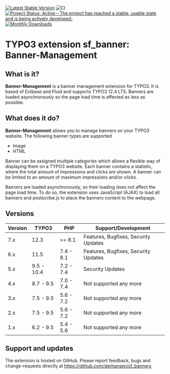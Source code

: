 [![Latest Stable Version](http://poser.pugx.org/derhansen/sf_banners/v)](https://packagist.org/packages/derhansen/sf_banners)
![CI](https://github.com/derhansen/sf_banners/workflows/CI/badge.svg)
[![Project Status: Active – The project has reached a stable, usable state and is being actively developed.](https://www.repostatus.org/badges/latest/active.svg)](https://www.repostatus.org/#active)
[![Monthly Downloads](http://poser.pugx.org/derhansen/sf_banners/d/monthly)](https://packagist.org/packages/derhansen/sf_banners)

TYPO3 extension sf_banner: Banner-Management
===========================================

## What is it?

**Banner-Management** is a banner management extension for TYPO3. It is based of Extbase and Fluid and supports TYPO3
12.4 LTS. Banners are loaded asynchronously so the page load time is affected as less as possible.

## What does it do?

**Banner-Management** allows you to manage banners on your TYPO3 website. The following banner types are supported

* Image
* HTML

Banner can be assigned multiple categories which allows a flexible way of displaying them on a TYPO3 website.
Each banner contains a statistic, where the total amount of impressions and clicks are shown. A banner can be limited
to an amount of maximum impressions and/or clicks.

Banners are loaded asynchronously, so their loading does not affect the page load time. To do so, the extension
uses JavaScript (AJAX) to load all banners and postscribe.js to place the banners content to the webpage.

## Versions

| Version | TYPO3      | PHP       | Support/Development                  |
|---------|------------|-----------|--------------------------------------|
| 7.x     | 12.3       | >= 8.1    | Features, Bugfixes, Security Updates |
| 6.x     | 11.5       | 7.4 - 8.1 | Features, Bugfixes, Security Updates |
| 5.x     | 9.5 - 10.4 | 7.2 - 7.4 | Security Updates                     |
| 4.x     | 8.7 - 9.5  | 7.0 - 7.4 | Not supported any more               |
| 3.x     | 7.5 - 9.5  | 5.6 - 7.2 | Not supported any more               |
| 2.x     | 7.5 - 9.5  | 5.6 - 7.2 | Not supported any more               |
| 1.x     | 6.2 - 9.5  | 5.4 - 5.6 | Not supported any more               |

## Support and updates

The extension is hosted on GitHub. Please report feedback, bugs and change-requests directly at https://github.com/derhansen/sf_banners
